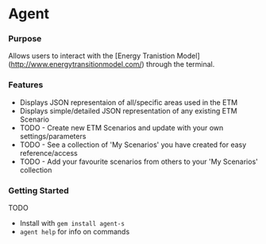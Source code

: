 Agent
=====

### Purpose #

Allows users to interact with the [Energy Tranistion Model] (http://www.energytransitionmodel.com/) 
through the terminal.

### Features #

* Displays JSON representaion of all/specific areas used in the ETM
* Displays simple/detailed JSON representation of any existing ETM Scenario
* TODO - Create new ETM Scenarios and update with your own settings/parameters
* TODO - See a collection of 'My Scenarios' you have created for easy reference/access
* TODO - Add your favourite scenarios from others to your 'My Scenarios' collection

### Getting Started #

TODO
* Install with `gem install agent-s`
* `agent help` for info on commands
